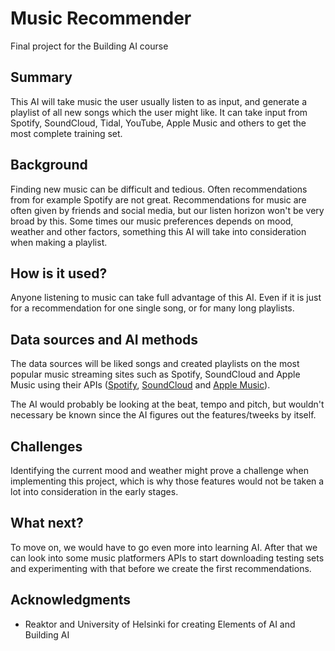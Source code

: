 
# Music Recommender

Final project for the Building AI course

## Summary

This AI will take music the user usually listen to as input, and generate a playlist of all new songs which the user might like. It can take input from Spotify, SoundCloud, Tidal, YouTube, Apple Music and others to get the most complete training set.


## Background

Finding new music can be difficult and tedious. Often recommendations from for example Spotify are not great. Recommendations for music are often given by friends and social media, but our listen horizon won't be very broad by this. Some times our music preferences depends on mood, weather and other factors, something this AI will take into consideration when making a playlist. 


## How is it used?

Anyone listening to music can take full advantage of this AI. Even if it is just for a recommendation for one single song, or for many long playlists.



## Data sources and AI methods

The data sources will be liked songs and created playlists on the most popular music streaming sites such as Spotify, SoundCloud and Apple Music using their APIs ([Spotify](https://developer.spotify.com/documentation/web-api/), [SoundCloud](https://developers.soundcloud.com) and [Apple Music](https://developer.apple.com/documentation/applemusicapi/)). 

The AI would probably be looking at the beat, tempo and pitch, but wouldn't necessary be known since the AI figures out the features/tweeks by itself.


## Challenges

Identifying the current mood and weather might prove a challenge when implementing this project, which is why those features would not be taken a lot into consideration in the early stages.


## What next?

To move on, we would have to go even more into learning AI. After that we can look into some music platformers APIs to start downloading testing sets and experimenting with that before we create the first recommendations.


## Acknowledgments

* Reaktor and University of Helsinki for creating Elements of AI and Building AI